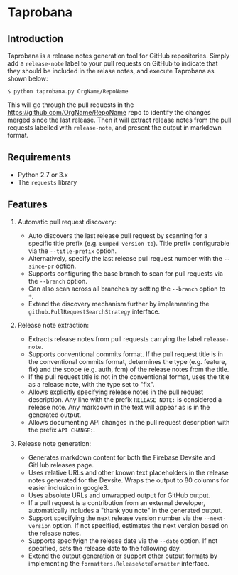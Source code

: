 # Taprobana

## Introduction

Taprobana is a release notes generation tool for GitHub repositories. Simply add a `release-note`
label to your pull requests on GitHub to indicate that they should be included in the relase
notes, and execute Taprobana as shown below:

```
$ python taprobana.py OrgName/RepoName
```

This will go through the pull requests in the https://github.com/OrgName/RepoName repo to
identify the changes merged since the last release. Then it will extract release notes from the
pull requests labelled with `release-note`, and present the output in markdown format.

## Requirements

* Python 2.7 or 3.x
* The `requests` library

## Features

1. Automatic pull request discovery:
    * Auto discovers the last release pull request by scanning for a specific title prefix
      (e.g. `Bumped version to`). Title prefix configurable via the `--title-prefix` option.
    * Alternatively, specify the last release pull request number with the `--since-pr`
      option.
    * Supports configuring the base branch to scan for pull requests via the `--branch` option.
    * Can also scan across all branches by setting the `--branch` option to `*`.
    * Extend the discovery mechanism further by implementing the `github.PullRequestSearchStrategy`
      interface.

1. Release note extraction:
    * Extracts release notes from pull requests carrying the label `release-note`.
    * Supports conventional commits format. If the pull request title is in the conventional
      commits format, determines the type (e.g. feature, fix) and the scope (e.g. auth, fcm) of
      the release notes from the title.
    * If the pull request title is not in the conventional format, uses the title as a release
      note, with the type set to "fix".
    * Allows explicitly specifying release notes in the pull request description.
      Any line with the prefix `RELEASE NOTE:` is considered a release note. Any markdown in the
      text will appear as is in the generated output.
    * Allows documenting API changes in the pull request description with the prefix
      `API CHANGE:`.

1. Release note generation:
    * Generates markdown content for both the Firebase Devsite and GitHub releases page.
    * Uses relative URLs and other known text placeholders in the release notes generated for the
      Devsite. Wraps the output to 80 columns for easier inclusion in google3.
    * Uses absolute URLs and unwrapped output for GitHub output.
    * If a pull request is a contribution from an external developer, automatically includes a
      "thank you note" in the generated output.
    * Support specifying the next release version number via the `--next-version` option. If not
      specified, estimates the next version based on the release notes.
    * Supports specifyign the release date via the `--date` option. If not specified, sets the
      release date to the following day.
    * Extend the output generation or support other output formats by implementing the
      `formatters.ReleaseNoteFormatter` interface.
